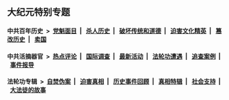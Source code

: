 ## 大纪元特别专题

#### 中共百年历史 &nbsp;>&nbsp; [党魁面目](indexes/nf1176107/README.md?06070430) &nbsp;| &nbsp; [杀人历史](indexes/nf1176106/README.md?06070430) &nbsp;| &nbsp; [破坏传统和道德](indexes/nf1176106/README.md?06070430) &nbsp;| &nbsp; [迫害文化精英](indexes/nf1176111/README.md?06070430) &nbsp;| &nbsp; [篡改历史](indexes/nf1176115/README.md?06070430) &nbsp;| &nbsp; [卖国](indexes/nf1176117/README.md?06070430) 

#### 中共活摘器官 &nbsp;>&nbsp; [热点评论](indexes/nf5879/README.md?06070430) &nbsp;| &nbsp; [国际调查](indexes/nf5947/README.md?06070430) &nbsp;| &nbsp; [最新活动](indexes/nf5883/README.md?06070430) &nbsp;| &nbsp; [法轮功遭遇](indexes/nf5881/README.md?06070430) &nbsp;| &nbsp; [追查案例](indexes/nf5880/README.md?06070430) &nbsp;| &nbsp; [事件报导](indexes/nf5877/README.md?06070430) 

#### 法轮功专辑 &nbsp;>&nbsp; [自焚伪案](indexes/nf5562/README.md?06070430) &nbsp;| &nbsp; [迫害真相](indexes/nf4379/README.md?06070430) &nbsp;| &nbsp; [历史事件回顾](indexes/nf5793/README.md?06070430) &nbsp;| &nbsp; [真相特辑](indexes/nf4389/README.md?06070430) &nbsp;| &nbsp; [社会支持](indexes/nf4386/README.md?06070430) &nbsp;| &nbsp; [大法徒的故事](indexes/nf1147481/README.md?06070430) 
